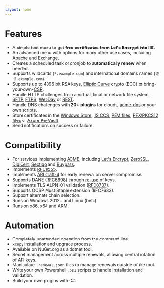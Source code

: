 ```yaml
---
layout: home
---
```

# Features
- A simple text menu to get **free certificates from Let's Encrypt into IIS**.
- An advanced menu with options for many other use cases, including [Apache](/manual/advanced-use/examples/apache) and [Exchange](/manual/advanced-use/examples/exchange).
- Creates a scheduled task or cronjob to **automatically renew** when needed. 
- Supports wildcards (`*.example.com`) and international domains names (`证书.example.com`).
- Supports up to 4096 bit RSA keys, [Elliptic Curve](/reference/plugins/csr/ec) crypto (ECC) or bring-your-own-[CSR](/reference/plugins/source/csr).
- Handle HTTP challenges from a virtual, local or network file system, [SFTP](/reference/plugins/validation/http/sftp), [FTPS](/reference/plugins/validation/http/ftps), [WebDav](/reference/plugins/validation/http/ftps) or [REST](/reference/plugins/validation/http/rest).
- Handle DNS challenges with **20+ plugins** for clouds, [acme-dns](/reference/plugins/validation/dns/acme-dns) or your own scripts.
- Store certificates in the 
	[Windows Store](/reference/plugins/store/certificatestore), 
	[IIS CCS](/reference/plugins/store/centralssl), 
	[PEM files](/reference/plugins/store/pemfiles), 
	[PFX/PKCS12 files](/reference/plugins/store/pfxfile) or
	[Azure KeyVault](/reference/plugins/store/keyvault)
- Send notifications on success or failure.

# Compatibility
- For services implementing [ACME](https://datatracker.ietf.org/doc/html/rfc8555), including 
	[Let's Encrypt](https://letsencrypt.org/), 
	[ZeroSSL](https://zerossl.com/),
	[DigiCert](https://www.digicert.com/), 
	[Sectigo](https://sectigo.com/) and 
	[Buypass](https://www.buypass.com/).
- Implements [RFC8555](https://datatracker.ietf.org/doc/html/rfc8555).
- Implements [ARI draft-4](https://datatracker.ietf.org/doc/draft-ietf-acme-ari/) for early renewal on server compromise.
- Supports DANE ([RFC6698](https://datatracker.ietf.org/doc/html/rfc6698)) through [re-use](/reference/plugins/csr/rsa) of keys. 
- Implements TLS-ALPN-01 validation ([RFC8737](https://datatracker.ietf.org/doc/html/rfc8737)).
- Supports [OCSP Must Staple](/reference/plugins/csr/rsa) extension ([RFC7633](https://datatracker.ietf.org/doc/html/rfc7633)).
- Support alternate chain selection.
- Runs on Windows 2012+ and Linux (beta).
- Runs on x86, x64 and ARM.

# Automation
- Completely unattended operation from the command line.
- `xcopy` installation and upgrade process.
- Available on NuGet.org as a dotnet tool.
- Secret management across multiple renewals, allowing central rotation of API keys.
- Manipulate `.renewal.json` files to manage renewals outside of the tool.
- Write your own Powershell `.ps1` scripts to handle installation and validation.
- Build your own plugins with C#.